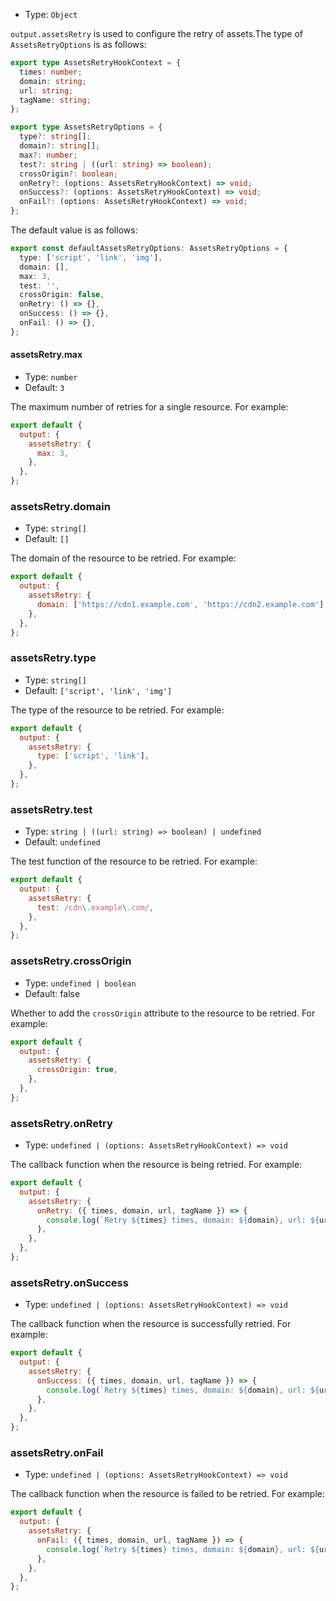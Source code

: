- Type: `Object`

`output.assetsRetry` is used to configure the retry of assets.The type of `AssetsRetryOptions` is as follows:

```ts
export type AssetsRetryHookContext = {
  times: number;
  domain: string;
  url: string;
  tagName: string;
};

export type AssetsRetryOptions = {
  type?: string[];
  domain?: string[];
  max?: number;
  test?: string | ((url: string) => boolean);
  crossOrigin?: boolean;
  onRetry?: (options: AssetsRetryHookContext) => void;
  onSuccess?: (options: AssetsRetryHookContext) => void;
  onFail?: (options: AssetsRetryHookContext) => void;
};
```

The default value is as follows:

```ts
export const defaultAssetsRetryOptions: AssetsRetryOptions = {
  type: ['script', 'link', 'img'],
  domain: [],
  max: 3,
  test: '',
  crossOrigin: false,
  onRetry: () => {},
  onSuccess: () => {},
  onFail: () => {},
};
```

#### assetsRetry.max

- Type: `number`
- Default: `3`

The maximum number of retries for a single resource. For example:

```js
export default {
  output: {
    assetsRetry: {
      max: 3,
    },
  },
};
```


### assetsRetry.domain

- Type: `string[]`
- Default: `[]`

The domain of the resource to be retried. For example:

```js
export default {
  output: {
    assetsRetry: {
      domain: ['https://cdn1.example.com', 'https://cdn2.example.com'],
    },
  },
};
```

### assetsRetry.type

- Type: `string[]`
- Default: `['script', 'link', 'img']`

The type of the resource to be retried. For example:

```js
export default {
  output: {
    assetsRetry: {
      type: ['script', 'link'],
    },
  },
};
```

### assetsRetry.test

- Type: `string | ((url: string) => boolean) | undefined`
- Default: `undefined`

The test function of the resource to be retried. For example:

```js
export default {
  output: {
    assetsRetry: {
      test: /cdn\.example\.com/,
    },
  },
};
```

### assetsRetry.crossOrigin

- Type: `undefined | boolean`
- Default: false

Whether to add the `crossOrigin` attribute to the resource to be retried. For example:

```js
export default {
  output: {
    assetsRetry: {
      crossOrigin: true,
    },
  },
};
```

### assetsRetry.onRetry

- Type: `undefined | (options: AssetsRetryHookContext) => void`

The callback function when the resource is being retried. For example:

```js
export default {
  output: {
    assetsRetry: {
      onRetry: ({ times, domain, url, tagName }) => {
        console.log(`Retry ${times} times, domain: ${domain}, url: ${url}, tagName: ${tagName}`);
      },
    },
  },
};
```

### assetsRetry.onSuccess

- Type: `undefined | (options: AssetsRetryHookContext) => void`

The callback function when the resource is successfully retried. For example:

```js
export default {
  output: {
    assetsRetry: {
      onSuccess: ({ times, domain, url, tagName }) => {
        console.log(`Retry ${times} times, domain: ${domain}, url: ${url}, tagName: ${tagName}`);
      },
    },
  },
};
```

### assetsRetry.onFail

- Type: `undefined | (options: AssetsRetryHookContext) => void`

The callback function when the resource is failed to be retried. For example:

```js
export default {
  output: {
    assetsRetry: {
      onFail: ({ times, domain, url, tagName }) => {
        console.log(`Retry ${times} times, domain: ${domain}, url: ${url}, tagName: ${tagName}`);
      },
    },
  },
};
```

